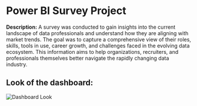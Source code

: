 # Power BI Survey Project

**Description:** A survey was conducted to gain insights into the current landscape of data professionals and understand how they are aligning with market trends. The goal was to capture a comprehensive view of their roles, skills, tools in use, career growth, and challenges faced in the evolving data ecosystem. This information aims to help organizations, recruiters, and professionals themselves better navigate the rapidly changing data industry.

## Look of the dashboard:
![Dashboard Look](https://github.com/tapandeyanalyst/PowerBI-Survey-Project/blob/main/images/SS_of_Dashboard.png)
